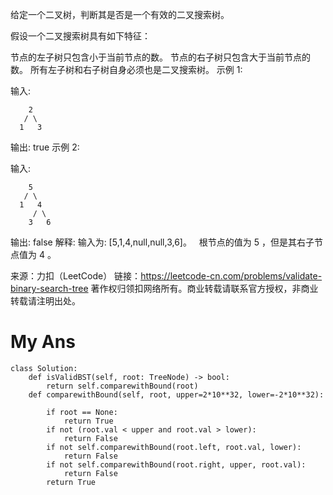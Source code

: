 给定一个二叉树，判断其是否是一个有效的二叉搜索树。

假设一个二叉搜索树具有如下特征：

节点的左子树只包含小于当前节点的数。
节点的右子树只包含大于当前节点的数。
所有左子树和右子树自身必须也是二叉搜索树。
示例 1:

输入:
```
    2
   / \
  1   3
```
输出: true
示例 2:

输入:
```
    5
   / \
  1   4
     / \
    3   6
```
输出: false
解释: 输入为: [5,1,4,null,null,3,6]。
     根节点的值为 5 ，但是其右子节点值为 4 。

来源：力扣（LeetCode）
链接：https://leetcode-cn.com/problems/validate-binary-search-tree
著作权归领扣网络所有。商业转载请联系官方授权，非商业转载请注明出处。

# My Ans

```
class Solution:
    def isValidBST(self, root: TreeNode) -> bool:
        return self.comparewithBound(root)
    def comparewithBound(self, root, upper=2*10**32, lower=-2*10**32):
            
        if root == None:
            return True
        if not (root.val < upper and root.val > lower):
            return False
        if not self.comparewithBound(root.left, root.val, lower):
            return False
        if not self.comparewithBound(root.right, upper, root.val):
            return False
        return True
```